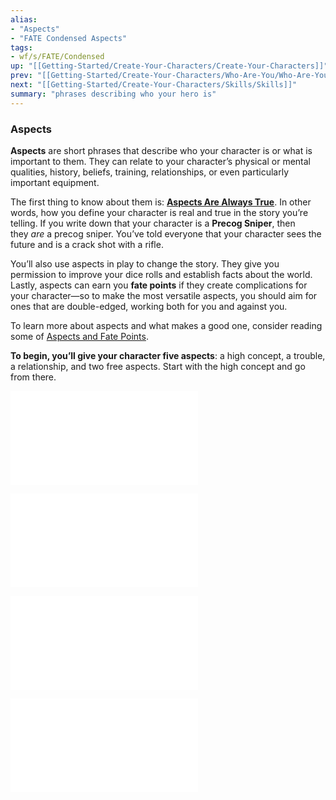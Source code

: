 ```yaml
---
alias:
- "Aspects"
- "FATE Condensed Aspects"
tags:
- wf/s/FATE/Condensed
up: "[[Getting-Started/Create-Your-Characters/Create-Your-Characters]]"
prev: "[[Getting-Started/Create-Your-Characters/Who-Are-You/Who-Are-You]]"
next: "[[Getting-Started/Create-Your-Characters/Skills/Skills]]"
summary: "phrases describing who your hero is"
---
```

### Aspects

**Aspects** are short phrases that describe who your character is or what is important to them. They can relate to your character’s physical or mental qualities, history, beliefs, training, relationships, or even particularly important equipment.

The first thing to know about them is: **[Aspects Are Always True](../../../Aspects-and-Fate-Points/Aspects-Are-Always-True/Aspects-Are-Always-True.md)**. In other words, how you define your character is real and true in the story you’re telling. If you write down that your character is a **Precog Sniper**, then they _are_ a precog sniper. You’ve told everyone that your character sees the future and is a crack shot with a rifle.

You’ll also use aspects in play to change the story. They give you permission to improve your dice rolls and establish facts about the world. Lastly, aspects can earn you **fate points** if they create complications for your character—so to make the most versatile aspects, you should aim for ones that are double-edged, working both for you and against you.

To learn more about aspects and what makes a good one, consider reading some of [Aspects and Fate Points](../../../Aspects-and-Fate-Points/Aspects-and-Fate-Points.md).

**To begin, you’ll give your character five aspects**: a high concept, a trouble, a relationship, and two free aspects. Start with the high concept and go from there.

![High-Concept](High-Concept.md)

![Trouble](Trouble.md)

![Relationship](Relationship.md)

![Free-Aspects](Free-Aspects.md)